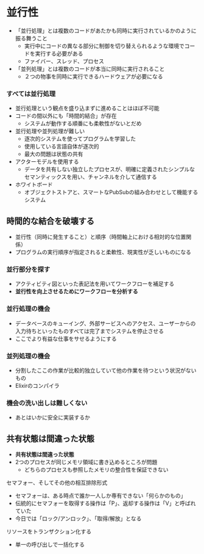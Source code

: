 # 並行性

- 「並行処理」とは複数のコードがあたかも同時に実行されているかのように振る舞うこと
    - 実行中にコードの異なる部分に制御を切り替えられるような環境でコードを実行する必要がある
    - ファイバー、スレッド、プロセス
- 「並列処理」とは複数のコードが本当に同時に実行されること
    - ２つの物事を同時に実行できるハードウェアが必要になる

### すべては並行処理

- 並行処理という観点を盛り込まずに進めることはほぼ不可能
- コードの間以外にも「時間的結合」が存在
    - システムが動作する順番にも柔軟性がないとだめ
- 並行処理や並列処理が難しい
    - 逐次的システムを使ってプログラムを学習した
    - 使用している言語自体が逐次的
    - 最大の問題は状態の共有
- アクターモデルを使用する
    - データを共有しない独立したプロセスが、明確に定義されたシンプルなセマンティックスを用い、チャンネルを介して通信する
- ホワイトボード
    - オブジェクトストアと、スマートなPubSubの組み合わせとして機能するシステム

## 時間的な結合を破壊する

- 並行性（同時に発生すること）と順序（時間軸上における相対的な位置関係）
- プログラムの実行順序が指定されると柔軟性、現実性が乏しいものになる

### 並行部分を探す

- アクティビティ図といった表記法を用いてワークフローを補足する
- **並行性を向上させるためにワークフローを分析する**

### 並行処理の機会

- データベースのキューイング、外部サービスへのアクセス、ユーザーからの入力待ちといったものすべては完了までシステムを停止させる
- ここでより有益な仕事をサせるようにする

### 並列処理の機会

- 分割したここの作業が比較的独立していて他の作業を待つという状況がないもの
- Elixirのコンパイラ

### 機会の洗い出しは難しくない

- あとはいかに安全に実装するか

## 共有状態は間違った状態

- **共有状態は間違った状態**
- 2つのプロセスが同じメモリ領域に書き込めるところが問題
    - どちらのプロセスも参照したメモリの整合性を保証できない

セマフォー、そしてその他の相互排除形式

- セマフォーは、ある時点で誰か一人しか専有できない「何らかのもの」
- 伝統的にセマフォーを取得する操作は「P」、返却する操作は「V」と呼ばれていた
- 今日では「ロック/アンロック」、「取得/解放」となる

リソースをトランザクション化する

- 単一の呼び出しで一括化する
